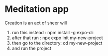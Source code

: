 # Meditation app
 Creation is an act of sheer will

1) run this instead :
npm install -g expo-cli
2) after that run :
npx expo init my-new-project
3) then go to the directory:
cd my-new-project
4) and run the project